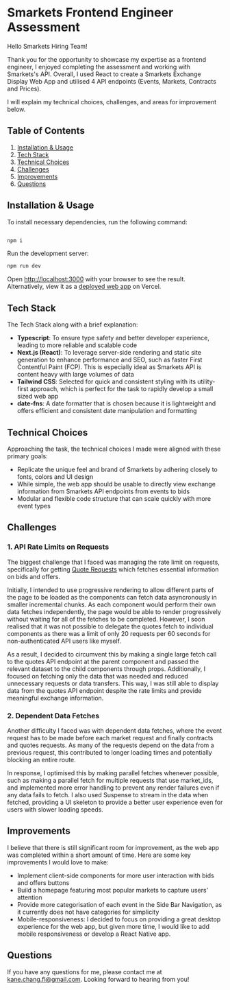 # Smarkets Frontend Engineer Assessment
  
  Hello Smarkets Hiring Team!

  Thank you for the opportunity to showcase my expertise as a frontend engineer, I enjoyed completing the assessment and working with Smarkets's API. Overall, I used React to create a Smarkets Exchange Display Web App and utilised 4 API endpoints (Events, Markets, Contracts and Prices). 
  
  I will explain my technical choices, challenges, and areas for improvement below.
  
  ## Table of Contents
  1. [Installation & Usage](#installation--usage)
  2. [Tech Stack](#tech-stack)
  3. [Technical Choices](#technical-choices)
  4. [Challenges](#challenges)
  5. [Improvements](#improvements)
  6. [Questions](#questions)
  
  ## Installation & Usage
  To install necessary dependencies, run the following command:
  
  ```bash

  npm i

  ```
  
Run the development server:

```bash
npm run dev
```

Open [http://localhost:3000](http://localhost:3000) with your browser to see the result. Alternatively, view it as a [deployed web app](https://smarkets-l22xmlzxs-kanes-projects-57c309e2.vercel.app/) on Vercel.


## Tech Stack
The Tech Stack along with a brief explanation:
* **Typescript**: To ensure type safety and better developer experience, leading to more reliable and scalable code
* **Next.js (React)**: To leverage server-side rendering and static site generation to enhance performance and SEO, such as faster First Contentful Paint (FCP). This is especially ideal as Smarkets API is content heavy with large volumes of data
* **Tailwind CSS**: Selected for quick and consistent styling with its utility-first approach, which is perfect for the task to rapidly develop a small sized web app
* **date-fns**: A date formatter that is chosen because it is lightweight and offers efficient and consistent date manipulation and formatting

## Technical Choices
Approaching the task, the technical choices I made were aligned with these primary goals:
* Replicate the unique feel and brand of Smarkets by adhering closely to fonts, colors and UI design
* While simple, the web app should be usable to directly view exchange information from Smarkets API endpoints from events to bids
* Modular and flexible code structure that can scale quickly with more event types

## Challenges
### 1. API Rate Limits on Requests
The biggest challenge that I faced was managing the rate limit on requests, specifically for getting [Quote Requests](https://docs.smarkets.com/#/prices/get_quotes) which fetches essential information on bids and offers. 

Initially, I intended to use progressive rendering to allow different parts of the page to be loaded as the components can fetch data asyncronously in smaller incremental chunks. As each component would perform their own data fetches independently, the page would be able to render progressively without waiting for all of the fetches to be completed. However, I soon realised that it was not possible to delegate the quotes fetch to individual components as there was a limit of only 20 requests per 60 seconds for non-authenticated API users like myself. 

As a result, I decided to circumvent this by making a single large fetch call to the quotes API endpoint at the parent component and passed the relevant dataset to the child components through props. Additionally, I focused on fetching only the data that was needed and reduced unnecessary requests or data transfers. This way, I was still able to display data from the quotes API endpoint despite the rate limits and provide meaningful exchange information.

### 2. Dependent Data Fetches
Another difficulty I faced was with dependent data fetches, where the event request has to be made before each market request and finally contracts and quotes requests. As many of the requests depend on the data from a previous request, this contributed to longer loading times and potentially blocking an entire route.

In response, I optimised this by making parallel fetches whenever possible, such as making a parallel fetch for multiple requests that use market_ids, and implemented more error handling to prevent any render failures even if any data fails to fetch. I also used Suspense to stream in the data when fetched, providing a UI skeleton to provide a better user experience even for users with slower loading speeds.


## Improvements
I believe that there is still significant room for improvement, as the web app was completed within a short amount of time. Here are some key improvements I would love to make:
* Implement client-side components for more user interaction with bids and offers buttons
* Build a homepage featuring most popular markets to capture users' attention
* Provide more categorisation of each event in the Side Bar Navigation, as it currently does not have categories for simplicity
* Mobile-responsiveness: I decided to focus on providing a great desktop experience for the web app, but given more time, I would like to add mobile responsiveness or develop a React Native app.

## Questions
  
If you have any questions for me, please contact me at [kane.chang.fl@gmail.com](kane.chang.fl@gmail.com). Looking forward to hearing from you!
  
